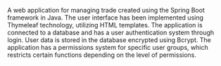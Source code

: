 A web application for managing trade created using the Spring Boot framework in Java. The user interface has been implemented using Thymeleaf technology, utilizing HTML templates. The application is connected to a database and has a user authentication system through login. User data is stored in the database encrypted using Bcrypt. The application has a permissions system for specific user groups, which restricts certain functions depending on the level of permissions.


